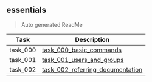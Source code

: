 ## essentials

> Auto generated ReadMe

| Task     | Description                                                                     |
|----------|---------------------------------------------------------------------------------|
| task_000 | [task_000_basic_commands](essentials/task_000_basic_commands)                   |
| task_001 | [task_001_users_and_groups](essentials/task_001_users_and_groups)               |
| task_002 | [task_002_referring_documentation](essentials/task_002_referring_documentation) |

